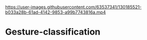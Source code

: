 

https://user-images.githubusercontent.com/63537341/130185521-b033a28b-61ad-4142-9853-a99b7743816a.mp4

# Gesture-classification

